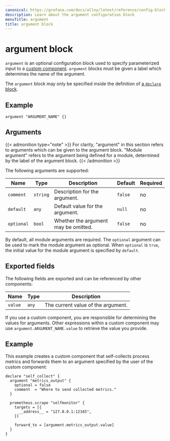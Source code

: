 ```yaml
---
canonical: https://grafana.com/docs/alloy/latest/reference/config-blocks/argument/
description: Learn about the argument configuration block
menuTitle: argument
title: argument block
---
```


# argument block

`argument` is an optional configuration block used to specify parameterized input to a [custom component][].
`argument` blocks must be given a label which determines the name of the argument.

The `argument` block may only be specified inside the definition of [a `declare` block][declare].

## Example

```alloy
argument "ARGUMENT_NAME" {}
```

## Arguments

{{< admonition type="note" >}}
For clarity, "argument" in this section refers to arguments which can be given to the argument block.
"Module argument" refers to the argument being defined for a module, determined by the label of the argument block.
{{< /admonition >}}

The following arguments are supported:

Name       | Type     | Description                          | Default | Required
-----------|----------|--------------------------------------|---------|---------
`comment`  | `string` | Description for the argument.        | `false` | no
`default`  | `any`    | Default value for the argument.      | `null`  | no
`optional` | `bool`   | Whether the argument may be omitted. | `false` | no

By default, all module arguments are required.
The `optional` argument can be used to mark the module argument as optional.
When `optional` is `true`, the initial value for the module argument is specified by `default`.

## Exported fields

The following fields are exported and can be referenced by other components:

Name    | Type  | Description
--------|-------|-----------------------------------
`value` | `any` | The current value of the argument.

If you use a custom component, you are responsible for determining the values for arguments.
Other expressions within a custom component may use `argument.ARGUMENT_NAME.value` to retrieve the value you provide.

## Example

This example creates a custom component that self-collects process metrics and forwards them to an argument specified by the user of the custom component:

```alloy
declare "self_collect" {
  argument "metrics_output" {
    optional = false
    comment  = "Where to send collected metrics."
  }

  prometheus.scrape "selfmonitor" {
    targets = [{
      __address__ = "127.0.0.1:12345",
    }]

    forward_to = [argument.metrics_output.value]
  }
}
```

[custom component]: ../../../get-started/custom_components/
[declare]: ../../config-blocks/declare/
